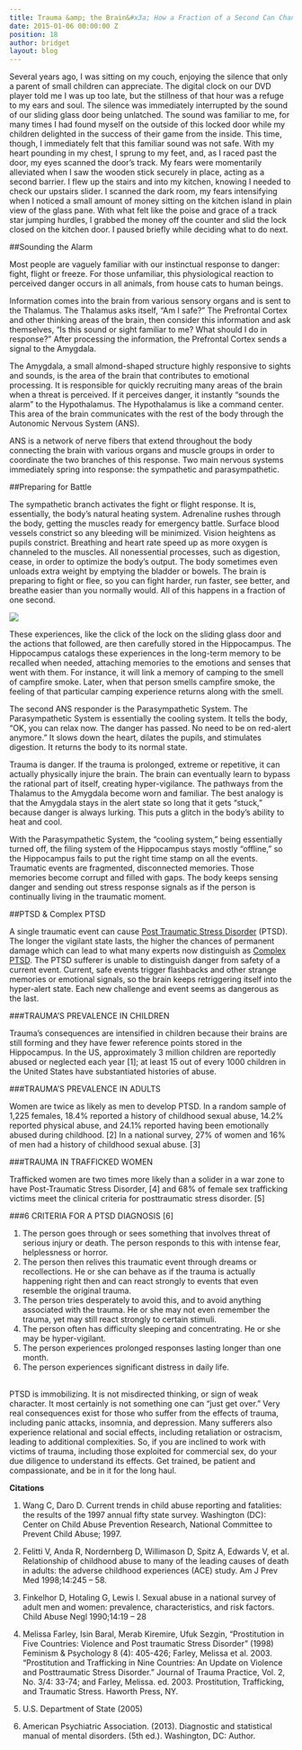 ```yaml
---
title: Trauma &amp; the Brain&#x3a; How a Fraction of a Second Can Change Your Life
date: 2015-01-06 00:00:00 Z
position: 18
author: bridget
layout: blog
---
```


Several years ago, I was sitting on my couch, enjoying the silence that only a parent of small children can appreciate. The digital clock on our DVD player told me I was up too late, but the stillness of that hour was a refuge to my ears and soul. The silence was immediately interrupted by the sound of our sliding glass door being unlatched. The sound was familiar to me, for many times I had found myself on the outside of this locked door while my children delighted in the success of their game from the inside. This time, though, I immediately felt that this familiar sound was not safe. With my heart pounding in my chest, I sprung to my feet, and, as I raced past the door, my eyes scanned the door’s track. My fears were momentarily alleviated when I saw the wooden stick securely in place, acting as a second barrier. I flew up the stairs and into my kitchen, knowing I needed to check our upstairs slider. I scanned the dark room, my fears intensifying when I noticed a small amount of money sitting on the kitchen island in plain view of the glass pane. With what felt like the poise and grace of a track star jumping hurdles, I grabbed the money off the counter and slid the lock closed on the kitchen door. I paused briefly while deciding what to do next.

##Sounding the Alarm

Most people are vaguely familiar with our instinctual response to danger: fight, flight or freeze. For those unfamiliar, this physiological reaction to perceived danger occurs in all animals, from house cats to human beings.

Information comes into the brain from various sensory organs and is sent to the Thalamus. The Thalamus asks itself, “Am I safe?” The Prefrontal Cortex and other thinking areas of the brain, then consider this information and ask themselves, “Is this sound or sight familiar to me? What should I do in response?” After processing the information, the Prefrontal Cortex sends a signal to the Amygdala.

The Amygdala, a small almond-shaped structure highly responsive to sights and sounds, is the area of the brain that contributes to emotional processing. It is responsible for quickly recruiting many areas of the brain when a threat is perceived. If it perceives danger, it instantly “sounds the alarm” to the Hypothalamus. The Hypothalamus is like a command center. This area of the brain communicates with the rest of the body through the Autonomic Nervous System (ANS).

ANS is a network of nerve fibers that extend throughout the body connecting the brain with various organs and muscle groups in order to coordinate the two branches of this response. Two main nervous systems immediately spring into response: the sympathetic and parasympathetic.

##Preparing for Battle

The sympathetic branch activates the fight or flight response. It is, essentially, the body’s natural heating system. Adrenaline rushes through the body, getting the muscles ready for emergency battle. Surface blood vessels constrict so any bleeding will be minimized. Vision heightens as pupils constrict. Breathing and heart rate speed up as more oxygen is channeled to the muscles. All nonessential processes, such as digestion, cease, in order to optimize the body’s output. The body sometimes even unloads extra weight by emptying the bladder or bowels. The brain is preparing to fight or flee, so you can fight harder, run faster, see better, and breathe easier than you normally would. All of this happens in a fraction of one second.

![](http://iwantrest.com/uploads/Watch.png)

These experiences, like the click of the lock on the sliding glass door and the actions that followed, are then carefully stored in the Hippocampus. The Hippocampus catalogs these experiences in the long-term memory to be recalled when needed, attaching memories to the emotions and senses that went with them. For instance, it will link a memory of camping to the smell of campfire smoke. Later, when that person smells campfire smoke, the feeling of that particular camping experience returns along with the smell.

The second ANS responder is the Parasympathetic System. The Parasympathetic System is essentially the cooling system. It tells the body, “OK, you can relax now. The danger has passed. No need to be on red-alert anymore.” It slows down the heart, dilates the pupils, and stimulates digestion. It returns the body to its normal state.

Trauma is danger. If the trauma is prolonged, extreme or repetitive, it can actually physically injure the brain. The brain can eventually learn to bypass the rational part of itself, creating hyper-vigilance. The pathways from the Thalamus to the Amygdala become worn and familiar. The best analogy is that the Amygdala stays in the alert state so long that it gets “stuck,” because danger is always lurking. This puts a glitch in the body’s ability to heat and cool.

With the Parasympathetic System, the “cooling system,” being essentially turned off, the filing system of the Hippocampus stays mostly “offline,” so the Hippocampus fails to put the right time stamp on all the events. Traumatic events are fragmented, disconnected memories. Those memories become corrupt and filled with gaps. The body keeps sensing danger and sending out stress response signals as if the person is continually living in the traumatic moment.

##PTSD & Complex PTSD

A single traumatic event can cause [Post Traumatic Stress Disorder](http://www.nimh.nih.gov/health/topics/post-traumatic-stress-disorder-ptsd/index.shtml) (PTSD). The longer the vigilant state lasts, the higher the chances of permanent damage which can lead to what many experts now distinguish as [Complex PTSD](http://ptsd.about.com/od/ptsdbasics/a/ComplexPTSD.htm). The PTSD sufferer is unable to distinguish danger from safety of a current event. Current, safe events trigger flashbacks and other strange memories or emotional signals, so the brain keeps retriggering itself into the hyper-alert state. Each new challenge and event seems as dangerous as the last.

###TRAUMA’S PREVALENCE IN CHILDREN

Trauma’s consequences are intensified in children because their brains are still forming and they have fewer reference points stored in the Hippocampus. In the US, approximately 3 million children are reportedly abused or neglected each year [1]; at least 15 out of every 1000 children in the United States have substantiated histories of abuse.

###TRAUMA’S PREVALENCE IN ADULTS

Women are twice as likely as men to develop PTSD. In a random sample of 1,225 females, 18.4% reported a history of childhood sexual abuse, 14.2% reported physical abuse, and 24.1% reported having been emotionally abused during childhood. [2] In a national survey, 27% of women and 16% of men had a history of childhood sexual abuse. [3]

###TRAUMA IN TRAFFICKED WOMEN

Trafficked women are two times more likely than a solider in a war zone to have Post-Traumatic Stress Disorder, [4] and 68% of female sex trafficking victims meet the clinical criteria for posttraumatic stress disorder. [5]

###6 CRITERIA FOR A PTSD DIAGNOSIS [6]

1. The person goes through or sees something that involves threat of serious injury or death. The person responds to this with intense fear, helplessness or horror.
2. The person then relives this traumatic event through dreams or recollections. He or she can behave as if the trauma is actually happening right then and can react strongly to events that even resemble the original trauma.
3. The person tries desperately to avoid this, and to avoid anything associated with the trauma. He or she may not even remember the trauma, yet may still react strongly to certain stimuli.
4. The person often has difficulty sleeping and concentrating. He or she may be hyper-vigilant.
5. The person experiences prolonged responses lasting longer than one month.
6. The person experiences significant distress in daily life.

<br>
PTSD is immobilizing. It is not misdirected thinking, or sign of weak character. It most certainly is not something one can “just get over.” Very real consequences exist for those who suffer from the effects of trauma, including panic attacks, insomnia, and depression. Many sufferers also experience relational and social effects, including retaliation or ostracism, leading to additional complexities.
So, if you are inclined to work with victims of trauma, including those exploited for commercial sex, do your due diligence to understand its effects. Get trained, be patient and compassionate, and be in it for the long haul.


<b>Citations</b>

1. Wang C, Daro D. Current trends in child abuse reporting and fatalities: the results of the 1997 annual fifty state survey. Washington (DC): Center on Child Abuse Prevention Research, National Committee to Prevent Child Abuse; 1997.

2. Felitti V, Anda R, Nordernberg D, Willimason D, Spitz A, Edwards V, et al. Relationship of childhood abuse to many of the leading causes of death in adults: the adverse childhood experiences (ACE) study. Am J Prev Med 1998;14:245 – 58.

3.  Finkelhor D, Hotaling G, Lewis I. Sexual abuse in a national survey of adult men and women: prevalence, characteristics, and risk factors. Child Abuse Negl 1990;14:19 – 28

4. Melissa Farley, Isin Baral, Merab Kiremire, Ufuk Sezgin, “Prostitution in Five Countries: Violence and Post traumatic Stress Disorder” (1998) Feminism & Psychology 8 (4): 405-426; Farley, Melissa et al. 2003. “Prostitution and Trafficking in Nine Countries: An Update on Violence and Posttraumatic Stress Disorder.” Journal of Trauma Practice, Vol. 2, No. 3/4: 33-74; and Farley, Melissa. ed. 2003. Prostitution, Trafficking, and Traumatic Stress. Haworth Press, NY.

5. U.S. Department of State (2005)

6. American Psychiatric Association. (2013). Diagnostic and statistical manual of mental disorders. (5th ed.). Washington, DC: Author.